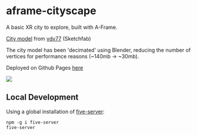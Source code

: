 # aframe-cityscape

A basic XR city to explore, built with A-Frame.

[City model](https://sketchfab.com/3d-models/low-poly-city-pack-7f671f35e9ad4149b83451a3a92a6e2e) from [vdv77](https://sketchfab.com/vdv77) (Sketchfab)

The city model has been 'decimated' using Blender, reducing the number of vertices for performance reasons (~140mb -> ~30mb).

Deployed on Github Pages [here](https://jluong23.github.io/aframe-cityscape/)

<img src="./screenshots//vr.gif"/>

## Local Development

Using a global installation of [five-server](https://www.npmjs.com/package/five-server):

```
npm -g i five-server
five-server
```
